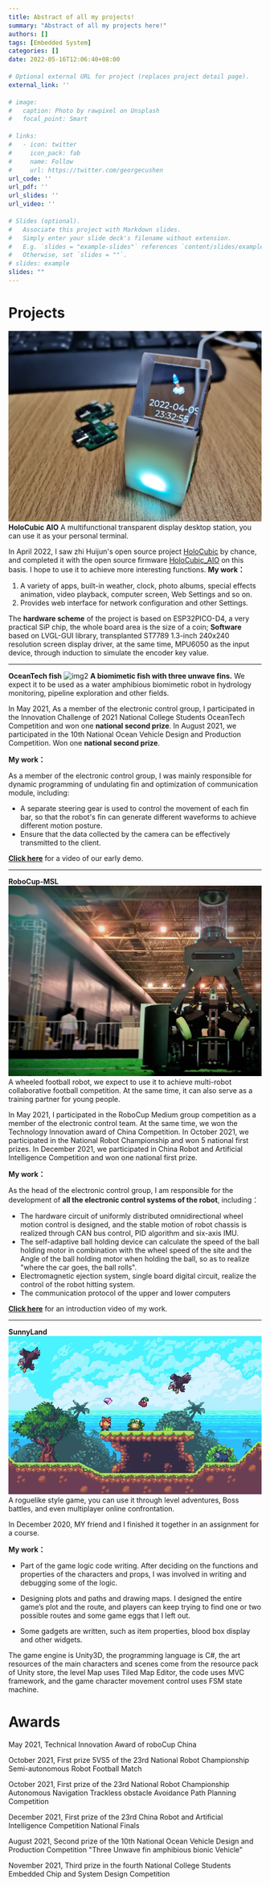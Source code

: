 ```yaml
---
title: Abstract of all my projects!
summary: "Abstract of all my projects here!"
authors: []
tags: [Embedded System]
categories: []
date: 2022-05-16T12:06:40+08:00

# Optional external URL for project (replaces project detail page).
external_link: ''

# image:
#   caption: Photo by rawpixel on Unsplash
#   focal_point: Smart

# links:
#   - icon: twitter
#     icon_pack: fab
#     name: Follow
#     url: https://twitter.com/georgecushen
url_code: ''
url_pdf: ''
url_slides: ''
url_video: ''

# Slides (optional).
#   Associate this project with Markdown slides.
#   Simply enter your slide deck's filename without extension.
#   E.g. `slides = "example-slides"` references `content/slides/example-slides.md`.
#   Otherwise, set `slides = ""`.
# slides: example
slides: ""
---
```


# Projects
![img2](img/img0.png)
**HoloCubic AIO**
A multifunctional transparent display desktop station, you can use it as your personal terminal.

In April 2022, I saw zhi Huijun's open source project [HoloCubic](https://gitee.com/peng_zhihui/HoloCubic) by chance, and completed it with the open source firmware [HoloCubic_AIO](https://gitee.com/ClimbSnailQ/HoloCubic_AIO) on this basis. I hope to use it to achieve more interesting functions.
**My work：**
1. A variety of apps, built-in weather, clock, photo albums, special effects animation, video playback, computer screen, Web Settings and so on.
2. Provides web interface for network configuration and other Settings.

The **hardware scheme** of the project is based on ESP32PICO-D4, a very practical SiP chip, the whole board area is the size of a coin; **Software** based on LVGL-GUI library, transplanted ST7789 1.3-inch 240x240 resolution screen display driver, at the same time, MPU6050 as the input device, through induction to simulate the encoder key value.

---

**OceanTech fish**
![img2](img/img3.png)
**A biomimetic fish with three unwave fins.** We expect it to be used as a water amphibious biomimetic robot in hydrology monitoring, pipeline exploration and other fields.

In May 2021, As a member of the electronic control group, I participated in the Innovation Challenge of 2021 National College Students OceanTech Competition and won one **national second prize**. In August 2021, we participated in the 10th National Ocean Vehicle Design and Production Competition. Won one **national second prize**.

**My work：**

As a member of the electronic control group, I was mainly responsible for dynamic programming of undulating fin and optimization of communication module, including:
- A separate steering gear is used to control the movement of each fin bar, so that the robot's fin can generate different waveforms to achieve different motion posture.
- Ensure that the data collected by the camera can be effectively transmitted to the client.

[**Click here**](https://www.bilibili.com/video/BV1HY4y1579Y?spm_id_from=333.999.0.0) for a video of our early demo.

---

**RoboCup-MSL**
![img2](img/img4.png)
A wheeled football robot, we expect to use it to achieve multi-robot collaborative football competition. At the same time, it can also serve as a training partner for young people.

In May 2021, I participated in the RoboCup Medium group competition as a member of the electronic control team. At the same time, we won the Technology Innovation award of China Competition. In October 2021, we participated in the National Robot Championship and won 5 national first prizes. In December 2021, we participated in China Robot and Artificial Intelligence Competition and won one national first prize.

**My work：**

As the head of the electronic control group, I am responsible for the development of **all the electronic control systems of the robot**, including：
- The hardware circuit of uniformly distributed omnidirectional wheel motion control is designed, and the stable motion of robot chassis is realized through CAN bus control, PID algorithm and six-axis IMU.
- The self-adaptive ball holding device can calculate the speed of the ball holding motor in combination with the wheel speed of the site and the Angle of the ball holding motor when holding the ball, so as to realize "where the car goes, the ball rolls".
- Electromagnetic ejection system, single board digital circuit, realize the control of the robot hitting system.
- The communication protocol of the upper and lower computers

[**Click here**](https://www.bilibili.com/video/BV1bv411P7pT/) for an introduction video of my work.

---

**SunnyLand**
![img1](img/img1.png)
A roguelike style game, you can use it through level adventures, Boss battles, and even multiplayer online confrontation.

In December 2020, MY friend and I finished it together in an assignment for a course.

**My work：**

- Part of the game logic code writing. After deciding on the functions and properties of the characters and props, I was involved in writing and debugging some of the logic.

- Designing plots and paths and drawing maps. I designed the entire game’s plot and the route, and players can keep trying to find one or two possible routes and some game eggs that I left out.

- Some gadgets are written, such as item properties, blood box display and other widgets.

The game engine is Unity3D, the programming language is C#, the art resources of the main characters and scenes come from the resource pack of Unity store, the level Map uses Tiled Map Editor, the code uses MVC framework, and the game character movement control uses FSM state machine.

# **Awards**

May 2021, Technical Innovation Award of roboCup China

October 2021, First prize 5VS5 of the 23rd National Robot Championship Semi-autonomous Robot Football Match

October 2021, First prize of the 23rd National Robot Championship Autonomous Navigation Trackless obstacle Avoidance Path Planning Competition

December 2021, First prize of the 23rd China Robot and Artificial Intelligence Competition National Finals

August 2021, Second prize of the 10th National Ocean Vehicle Design and Production Competition "Three Unwave fin amphibious bionic Vehicle" 

November 2021, Third prize in the fourth National College Students Embedded Chip and System Design Competition





